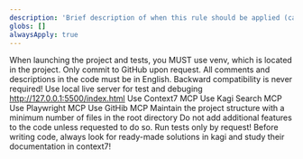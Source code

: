 ```yaml
---
description: 'Brief description of when this rule should be applied (can be used by AI to determine relevance)'
globs: []
alwaysApply: true
---
```

When launching the project and tests, you MUST use venv, which is located in the project. 
Only commit to GitHub upon request. 
All comments and descriptions in the code must be in English. 
Backward compatibility is never required!
Use local live server for test and debuging http://127.0.0.1:5500/index.html
Use Context7 MCP
Use Kagi Search MCP
Use Playwright MCP
Use GitHib MCP
Maintain the project structure with a minimum number of files in the root directory
Do not add additional features to the code unless requested to do so.
Run tests only by request!
Before writing code, always look for ready-made solutions in kagi and study their documentation in context7!
